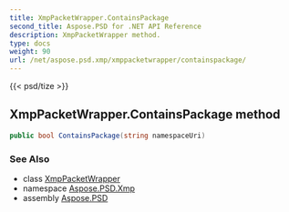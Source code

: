 ```yaml
---
title: XmpPacketWrapper.ContainsPackage
second_title: Aspose.PSD for .NET API Reference
description: XmpPacketWrapper method. 
type: docs
weight: 90
url: /net/aspose.psd.xmp/xmppacketwrapper/containspackage/
---
```

{{< psd/tize >}}
## XmpPacketWrapper.ContainsPackage method

```csharp
public bool ContainsPackage(string namespaceUri)
```

### See Also

* class [XmpPacketWrapper](../)
* namespace [Aspose.PSD.Xmp](../../xmppacketwrapper/)
* assembly [Aspose.PSD](../../../)


